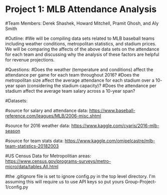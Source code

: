 # Project 1: MLB Attendance Analysis

#Team Members: Derek Shashek, Howard Mitchell, Pramit Ghosh, and Aly Smith

#Outline:
#We will be compiling data sets related to MLB baseball teams including weather conditions, metropolitan statistics, and stadium prices. We will be comparing the affects of the above data sets on the attendance for each team and discussing why the analysis of these factors are helpful for revenue projections.

#Questions: 
#Does the weather (temperature and conditions) affect the attendance per game for each team throughout 2016?
#Does the metropolitan size affect the average attendance for each stadium over a 10- year span (considering the stadium capacity)?
#Does the attendance per stadium affect the average team salary across a 10-year span?

#Datasets:

#source for salary and attendance data: https://www.baseball-reference.com/leagues/MLB/2006-misc.shtml

#source for 2016 weather data: https://www.kaggle.com/cyaris/2016-mlb-season

#source for team stats data: https://www.kaggle.com/omipelcastre/mlb-team-statistics-20182003

#US Census Data for Metropolitian areas: https://www.census.gov/programs-surveys/metro-micro/data/tables.All.html

#the .gitignore file is set to ignore config.py in the top level directory.  I'm assuming this will require us to use API keys so put yours Group-Project-1/config.py
